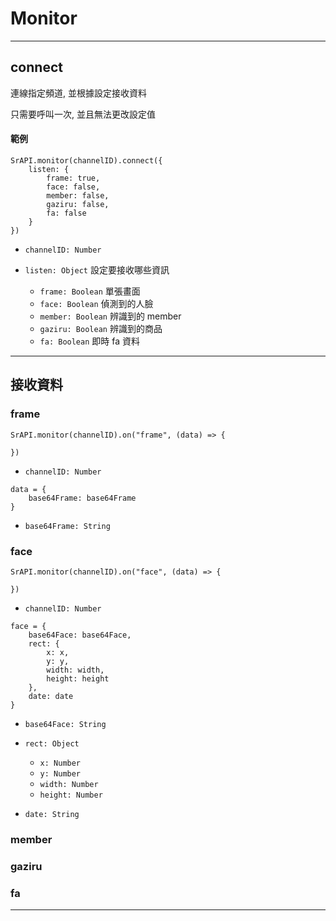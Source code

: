 # Monitor

---

## connect

連線指定頻道, 並根據設定接收資料

只需要呼叫一次, 並且無法更改設定值

#### 範例

```
SrAPI.monitor(channelID).connect({
    listen: {
        frame: true, 
        face: false, 
        member: false, 
        gaziru: false, 
        fa: false
    }
})
```

- `channelID: Number`

- `listen: Object`      設定要接收哪些資訊
  - `frame: Boolean`    單張畫面
  - `face: Boolean`     偵測到的人臉
  - `member: Boolean`   辨識到的 member
  - `gaziru: Boolean`   辨識到的商品
  - `fa: Boolean`       即時 fa 資料

---

## 接收資料

### frame

```
SrAPI.monitor(channelID).on("frame", (data) => {

})
```

- `channelID: Number`

```
data = {
    base64Frame: base64Frame
}
```

- `base64Frame: String`


### face

```
SrAPI.monitor(channelID).on("face", (data) => {

})
```

- `channelID: Number`

```
face = {
    base64Face: base64Face,
    rect: { 
        x: x, 
        y: y, 
        width: width, 
        height: height 
    },
    date: date
}
```

- `base64Face: String`

- `rect: Object`
  - `x: Number`
  - `y: Number`
  - `width: Number`
  - `height: Number`

- `date: String`

### member

### gaziru

### fa

---
